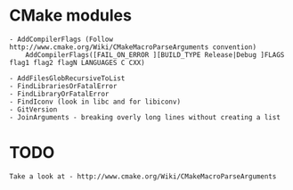 
CMake modules
============

    - AddCompilerFlags (Follow http://www.cmake.org/Wiki/CMakeMacroParseArguments convention)
        AddCompilerFlags([FAIL_ON_ERROR ][BUILD_TYPE Release|Debug ]FLAGS flag1 flag2 flagN LANGUAGES C CXX)

    - AddFilesGlobRecursiveToList
    - FindLibrariesOrFatalError
    - FindLibraryOrFatalError
    - FindIconv (look in libc and for libiconv)
    - GitVersion
    - JoinArguments - breaking overly long lines without creating a list

TODO
====
    Take a look at - http://www.cmake.org/Wiki/CMakeMacroParseArguments

